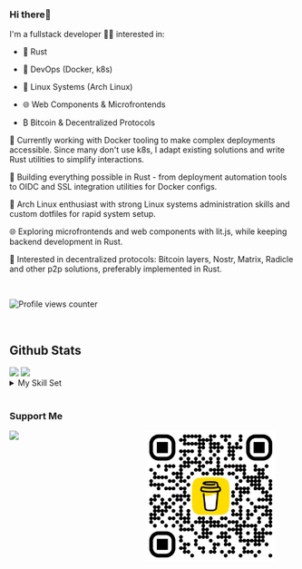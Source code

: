 ### <div align="left">Hi there👋</div>

I'm a fullstack developer 👨‍💻 interested in:

- 🦀 Rust

- 🚀 DevOps (Docker, k8s)

- 🐧 Linux Systems (Arch Linux)

- 🌐 Web Components & Microfrontends

- ₿ Bitcoin & Decentralized Protocols

🚀 Currently working with Docker tooling to make complex deployments accessible. Since many don't use k8s, I adapt existing solutions and write Rust utilities to simplify interactions.

🦀 Building everything possible in Rust - from deployment automation tools to OIDC and SSL integration utilities for Docker configs.

🐧 Arch Linux enthusiast with strong Linux systems administration skills and custom dotfiles for rapid system setup.

🌐 Exploring microfrontends and web components with lit.js, while keeping backend development in Rust.

🌱 Interested in decentralized protocols: Bitcoin layers, Nostr, Matrix, Radicle and other p2p solutions, preferably implemented in Rust.

<br/>

![Profile views counter](https://komarev.com/ghpvc/?username=zyrakq&&style=flat-square)

<br/>

## Github Stats

<picture>
  <source
    srcset="https://github-readme-stats.vercel.app/api/top-langs/?username=zyrakq&theme=dark"
    media="(prefers-color-scheme: dark)"
  />
  <source
    srcset="https://github-readme-stats.vercel.app/api/top-langs/?username=zyrakq"
    media="(prefers-color-scheme: light), (prefers-color-scheme: no-preference)"
  />
<img src="https://github-readme-stats.vercel.app/api/top-langs/?username=zyrakq" />
</picture>
<picture>
  <source
    srcset="https://github-readme-stats.vercel.app/api?username=zyrakq&show_icons=true&theme=dark"
    media="(prefers-color-scheme: dark)"
  />
  <source
    srcset="https://github-readme-stats.vercel.app/api?username=zyrakq&show_icons=true"
    media="(prefers-color-scheme: light), (prefers-color-scheme: no-preference)"
  />
  <img src="https://github-readme-stats.vercel.app/api?username=zyrakq&show_icons=true" />
</picture>

<br/>

<details><summary> My Skill Set </summary><table><tr><td valign="top" width="33%">

### Frontend

<div align="center">
<a href="https://lit.dev/" target="_blank"><img style="margin: 10px" src="https://lit.dev/images/logo.svg" alt="Lit" height="50" /></a>
<a href="https://developer.mozilla.org/en-US/docs/Web/Web_Components" target="_blank"><img style="margin: 10px" src="https://profilinator.rishav.dev/skills-assets/html5-original-wordmark.svg" alt="Web Components" height="50" /></a>
<a href="https://www.w3schools.com/css/" target="_blank"><img style="margin: 10px" src="https://profilinator.rishav.dev/skills-assets/css3-original-wordmark.svg" alt="CSS3" height="50" /></a>
<a href="https://www.javascript.com/" target="_blank"><img style="margin: 10px" src="https://profilinator.rishav.dev/skills-assets/javascript-original.svg" alt="JavaScript" height="50" /></a>
<a href="https://www.typescriptlang.org/" target="_blank"><img style="margin: 10px" src="https://profilinator.rishav.dev/skills-assets/typescript-original.svg" alt="TypeScript" height="50" /></a>
<a href="https://sass-lang.com/" target="_blank"><img style="margin: 10px" src="https://profilinator.rishav.dev/skills-assets/sass-original.svg" alt="Sass" height="50" /></a>
<a href="https://webpack.js.org/" target="_blank"><img style="margin: 10px" src="https://profilinator.rishav.dev/skills-assets/webpack-original.svg" alt="Webpack" height="50" /></a>
<a href="https://reactjs.org/" target="_blank"><img style="margin: 10px" src="https://profilinator.rishav.dev/skills-assets/react-original-wordmark.svg" alt="React" height="50" /></a>
</div>

</td><td valign="top" width="33%">

### Backend

<div align="center">
<a href="https://docs.microsoft.com/en-us/dotnet/csharp/" target="_blank"><img style="margin: 10px" src="https://profilinator.rishav.dev/skills-assets/csharp-original.svg" alt="C#" height="50" /></a>
<a href="https://dotnet.microsoft.com/download/dotnet-framework" target="_blank"><img style="margin: 10px" src="https://profilinator.rishav.dev/skills-assets/dot-net-original-wordmark.svg" alt=".NET" height="50" /></a>
<a href="https://dotnet.microsoft.com/download" target="_blank"><img style="margin: 10px" src="https://profilinator.rishav.dev/skills-assets/dotnetcore.png" alt=".Net Core" height="50" /></a>
<a href="https://www.rust-lang.org/" target="_blank"><img style="margin: 10px" src="rust.svg" alt="Rust" height="50" /></a>
<a href="https://www.python.org/" target="_blank"><img style="margin: 10px" src="https://profilinator.rishav.dev/skills-assets/python-original.svg" alt="Python" height="50" /></a>
<a href="https://www.djangoproject.com/" target="_blank"><img style="margin: 10px" src="https://profilinator.rishav.dev/skills-assets/django-original.svg" alt="Django" height="50" /></a>
<a href="https://www.elastic.co/" target="_blank"><img style="margin: 10px" src="https://profilinator.rishav.dev/skills-assets/elasticsearch.png" alt="Elastic Search" height="50" /></a>
<a href="https://redis.io/" target="_blank"><img style="margin: 10px" src="https://profilinator.rishav.dev/skills-assets/redis-original-wordmark.svg" alt="Redis" height="50" /></a>
<a href="https://www.rabbitmq.com/" target="_blank"><img style="margin: 10px" src="https://profilinator.rishav.dev/skills-assets/rabbitmq-icon.svg" alt="RabbitMQ" height="50" /></a>
<a href="https://www.mongodb.com/" target="_blank"><img style="margin: 10px" src="https://profilinator.rishav.dev/skills-assets/mongodb-original-wordmark.svg" alt="MongoDB" height="50" /></a>
<a href="https://www.postgresql.org/" target="_blank"><img style="margin: 10px" src="https://profilinator.rishav.dev/skills-assets/postgresql-original-wordmark.svg" alt="PostgreSQL" height="50" /></a>
</div>

</td><td valign="top" width="33%">

### DevOps

<div align="center">
<a href="https://aws.amazon.com/" target="_blank"><img style="margin: 10px" src="https://profilinator.rishav.dev/skills-assets/amazonwebservices-original-wordmark.svg" alt="AWS" height="50" /></a>
<a href="https://kubernetes.io/" target="_blank"><img style="margin: 10px" src="https://profilinator.rishav.dev/skills-assets/kubernetes-icon.svg" alt="Kubernetes" height="50" /></a>
<a href="https://www.linux.org/" target="_blank"><img style="margin: 10px" src="https://profilinator.rishav.dev/skills-assets/linux-original.svg" alt="Linux" height="50" /></a>
<a href="https://github.com/" target="_blank"><img style="margin: 10px" src="https://profilinator.rishav.dev/skills-assets/git-scm-icon.svg" alt="Git" height="50" /></a>
<a href="https://www.nginx.com/" target="_blank"><img style="margin: 10px" src="https://profilinator.rishav.dev/skills-assets/nginx-original.svg" alt="Nginx" height="50" /></a>
<a href="https://grafana.com/" target="_blank"><img style="margin: 10px" src="https://profilinator.rishav.dev/skills-assets/grafana.png" alt="Grafana" height="50" /></a>
<a href="https://www.docker.com/" target="_blank"><img style="margin: 10px" src="https://profilinator.rishav.dev/skills-assets/docker-original-wordmark.svg" alt="Docker" height="50" /></a>
</div>

</td></tr></table></details>

<br/>

### Support Me

[<img align="left" src="https://getalby.com/p/zeritiq.png" width="240">](https://getalby.com/p/zeritiq)

[<img align="left" src="bmc_qr.png" width="230">](https://www.buymeacoffee.com/zyrakq)
